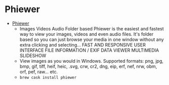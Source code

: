# Phiewer
- [Phiewer](https://phiewer.com/)
  -  Images Videos Audio Folder based Phiewer is the easiest and fastest way to view your images, videos and even audio files. It's folder based so you can just browse your media in one window without any extra clicking and selecting... FAST AND RESPONSIVE USER INTERFACE FILE INFORMATION / EXIF DATA VIEWER MULTIMEDIA SLIDESHOW
  - View images as you would in Windows. Supported formats: png, jpg, bmp, gif, tiff, heif, heic, .svg, crw, cr2, dng, eip, erf, nef, nrw, obm, orf, pef, raw... etc.
  - `brew cask install phiewer`

